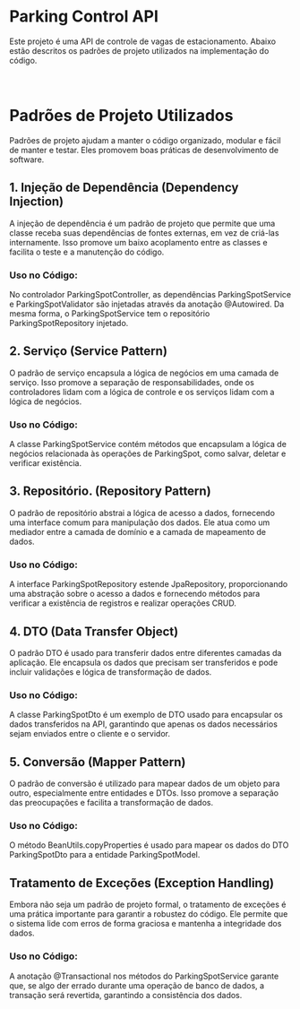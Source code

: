 <h1>Parking Control API</h1>
Este projeto é uma API de controle de vagas de estacionamento. Abaixo estão descritos os padrões de projeto utilizados na implementação do código.
<br/>
<br/>
<br/>

# Padrões de Projeto Utilizados
Padrões de projeto ajudam a manter o código organizado, modular e fácil de manter e testar. Eles promovem boas práticas de desenvolvimento de software.

## 1. Injeção de Dependência (Dependency Injection)
A injeção de dependência é um padrão de projeto que permite que uma classe receba suas dependências de fontes externas, em vez de criá-las internamente. Isso promove um baixo acoplamento entre as classes e facilita o teste e a manutenção do código.
### Uso no Código: 
No controlador ParkingSpotController, as dependências ParkingSpotService e ParkingSpotValidator são injetadas através da anotação @Autowired. Da mesma forma, o ParkingSpotService tem o repositório ParkingSpotRepository injetado.

## 2. Serviço (Service Pattern)
O padrão de serviço encapsula a lógica de negócios em uma camada de serviço. Isso promove a separação de responsabilidades, onde os controladores lidam com a lógica de controle e os serviços lidam com a lógica de negócios.
### Uso no Código: 
A classe ParkingSpotService contém métodos que encapsulam a lógica de negócios relacionada às operações de ParkingSpot, como salvar, deletar e verificar existência.

## 3. Repositório. (Repository Pattern)
O padrão de repositório abstrai a lógica de acesso a dados, fornecendo uma interface comum para manipulação dos dados. Ele atua como um mediador entre a camada de domínio e a camada de mapeamento de dados.
### Uso no Código: 
A interface ParkingSpotRepository estende JpaRepository, proporcionando uma abstração sobre o acesso a dados e fornecendo métodos para verificar a existência de registros e realizar operações CRUD.

## 4. DTO (Data Transfer Object)
O padrão DTO é usado para transferir dados entre diferentes camadas da aplicação. Ele encapsula os dados que precisam ser transferidos e pode incluir validações e lógica de transformação de dados.
### Uso no Código: 
A classe ParkingSpotDto é um exemplo de DTO usado para encapsular os dados transferidos na API, garantindo que apenas os dados necessários sejam enviados entre o cliente e o servidor.

## 5. Conversão (Mapper Pattern)
O padrão de conversão é utilizado para mapear dados de um objeto para outro, especialmente entre entidades e DTOs. Isso promove a separação das preocupações e facilita a transformação de dados.
### Uso no Código:
O método BeanUtils.copyProperties é usado para mapear os dados do DTO ParkingSpotDto para a entidade ParkingSpotModel.

## Tratamento de Exceções (Exception Handling)
Embora não seja um padrão de projeto formal, o tratamento de exceções é uma prática importante para garantir a robustez do código. Ele permite que o sistema lide com erros de forma graciosa e mantenha a integridade dos dados.
### Uso no Código: 
A anotação @Transactional nos métodos do ParkingSpotService garante que, se algo der errado durante uma operação de banco de dados, a transação será revertida, garantindo a consistência dos dados.
